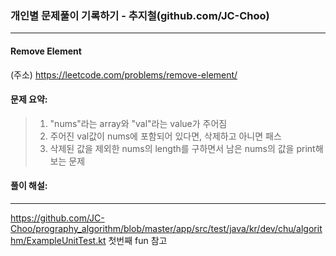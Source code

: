 ### 개인별 문제풀이 기록하기 - 추지철(github.com/JC-Choo)

---

#### Remove Element

(주소) https://leetcode.com/problems/remove-element/



#### 문제 요약:
> 1. "nums"라는 array와 "val"라는 value가 주어짐 
> 2. 주어진 val값이 nums에 포함되어 있다면, 삭제하고 아니면 패스
> 3. 삭제된 값을 제외한 nums의 length를 구하면서 남은 nums의 값을 print해보는 문제


#### 풀이 해설:

---
https://github.com/JC-Choo/prography_algorithm/blob/master/app/src/test/java/kr/dev/chu/algorithm/ExampleUnitTest.kt
첫번째 fun 참고

